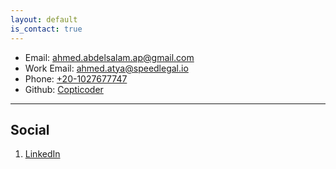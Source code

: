 ```yaml
---
layout: default
is_contact: true
---
```


* Email: [ahmed.abdelsalam.ap@gmail.com](ahmed.abdelsalam.ap@gmail.com)
* Work Email: [ahmed.atya@speedlegal.io](ahmed.atya@speedlegal.io)
* Phone: [+20-1027677747](tel:+20-1027677747)
* Github: [Copticoder](https://github.com/Copticoder)

---

## Social

1. [LinkedIn](https://www.linkedin.com/in/ahmed-emad-417174178/)